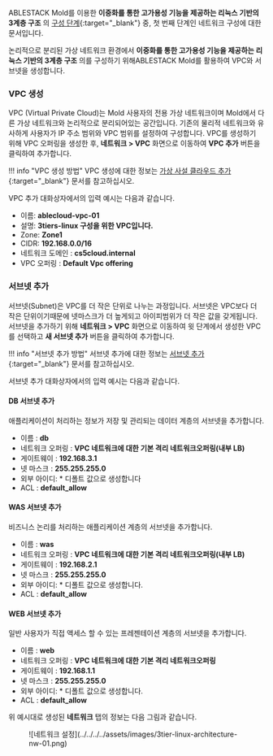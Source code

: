 ABLESTACK Mold를 이용한 **이중화를 통한 고가용성 기능을 제공하는 리눅스 기반의 3계층 구조** 의 [구성 단계](../3tiers-linux-guide-prepare#_4){:target="_blank"} 중, 첫 번째 단계인 네트워크 구성에 대한 문서입니다.

논리적으로 분리된 가상 네트워크 환경에서 **이중화를 통한 고가용성 기능을 제공하는 리눅스 기반의 3계층 구조** 의를 구성하기 위해ABLESTACK Mold를 활용하여 VPC와 서브넷을 생성합니다.

### VPC 생성
VPC (Virtual Private Cloud)는 Mold 사용자의 전용 가상 네트워크이며 Mold에서 다른 가상 네트워크와 논리적으로 분리되어있는 공간입니다. 기존의 물리적 네트워크와 유사하게 사용자가 IP 주소 범위와 VPC 범위를 설정하여 구성합니다.
VPC를 생성하기 위해 VPC 오퍼링을 생성한 후, **네트워크 >  VPC** 화면으로 이동하여 **VPC 추가** 버튼을 클릭하여 추가합니다.

!!! info "VPC 생성 방법"
    VPC 생성에 대한 정보는 [가상 사설 클라우드 추가](../../../../administration/mold/network&traffic-mngt-guide#_30){:target="_blank"} 문서를 참고하십시오.

VPC 추가 대화상자에서의 입력 예시는 다음과 같습니다.

  - 이름: **ablecloud-vpc-01**
  - 설명: **3tiers-linux 구성을 위한 VPC입니다.**
  - Zone: **Zone1**
  - CIDR: **192.168.0.0/16**
  - 네트워크 도메인 : **cs5cloud.internal**
  - VPC 오퍼링 : **Default Vpc offering**

### 서브넷 추가

서브넷(Subnet)은 VPC를 더 작은 단위로 나누는 과정입니다. 서브넷은 VPC보다 더 작은 단위이기때문에 넷마스크가 더 높게되고 아이피범위가 더 작은 값을 갖게됩니다.
서브넷을 추가하기 위해 **네트워크 >  VPC** 화면으로 이동하여 윗 단계에서 생성한 VPC를 선택하고 **새 서브넷 추가** 버튼을 클릭하여 추가합니다.

!!! info "서브넷 추가 방법"
    서브넷 추가에 대한 정보는 [서브넷 추가](../../../../administration/mold/network&traffic-mngt-guide#_31){:target="_blank"} 문서를 참고하십시오.

서브넷 추가 대화상자에서의 입력 예시는 다음과 같습니다.

#### DB 서브넷 추가
애플리케이션이 처리하는 정보가 저장 및 관리되는 데이터 계층의 서브넷을 추가합니다.

- 이름 : **db**
- 네트워크 오퍼링 : **VPC 네트워크에 대한 기본 격리 네트워크오퍼링(내부 LB)**
- 게이트웨이 : **192.168.3.1**
- 넷 마스크 : **255.255.255.0**
- 외부 아이디:  * 디폴트 값으로 생성합니다
- ACL : **default_allow**

#### WAS 서브넷 추가
비즈니스 논리를 처리하는 애플리케이션 계층의 서브넷을 추가합니다.

  - 이름 : **was**
  - 네트워크 오퍼링 : **VPC 네트워크에 대한 기본 격리 네트워크오퍼링(내부 LB)**
  - 게이트웨이 : **192.168.2.1**
  - 넷 마스크 : **255.255.255.0**
  - 외부 아이디: * 디폴트 값으로 생성합니다.
  - ACL : **default_allow**

#### WEB 서브넷 추가
일반 사용자가 직접 액세스 할 수 있는 프레젠테이션 계층의 서브넷을 추가합니다. 

  - 이름 : **web**
  - 네트워크 오퍼링 : **VPC 네트워크에 대한 기본 격리 네트워크오퍼링**
  - 게이트웨이 : **192.168.1.1**
  - 넷 마스크 : **255.255.255.0**
  - 외부 아이디: * 디폴트 값으로 생성합니다.
  - ACL : **default_allow**

위 예시대로 생성된 **네트워크** 탭의 정보는 다음 그림과 같습니다.
<figure markdown>
![네트워크 설정](../../../../assets/images/3tier-linux-architecture-nw-01.png)
</figure>

